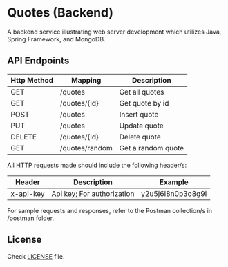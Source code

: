 # Quotes (Backend)
A backend service illustrating web server development which utilizes Java, Spring Framework, and MongoDB.

## API Endpoints
<table>
  <thead>
    <th>Http Method</th>
    <th>Mapping</th>
    <th>Description</th>
  </thead>
  <tbody>
    <tr>
      <td>GET</td>
      <td>/quotes</td>
      <td>Get all quotes</td>
    </tr>
    <tr>
      <td>GET</td>
      <td>/quotes/{id}</td>
      <td>Get quote by id</td>
    </tr>
    <tr>
      <td>POST</td>
      <td>/quotes</td>
      <td>Insert quote</td>
    </tr>
    <tr>
      <td>PUT</td>
      <td>/quotes</td>
      <td>Update quote</td>
    </tr>
    <tr>
      <td>DELETE</td>
      <td>/quotes/{id}</td>
      <td>Delete quote</td>
    </tr>
    <tr>
      <td>GET</td>
      <td>/quotes/random</td>
      <td>Get a random quote</td>
    </tr>
  </tbody>
</table>

All HTTP requests made should include the following header/s:
<table>
  <thead>
    <tr>
      <th>Header</th>
      <th>Description</th>
      <th>Example</th>
    </tr>
  </thead>
  <tbody>
    <tr>
      <td>x-api-key</td>
      <td>Api key; For authorization</td>
      <td>y2u5j6i8n0p3o8g9i</td>
    </tr>
  </tbody>
</table>

For sample requests and responses, refer to the Postman collection/s in /postman folder.

## License
Check [LICENSE](https://github.com/Yudzeen/quotes-backend/blob/master/LICENSE) file.
